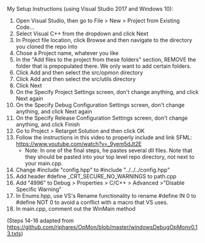 My Setup Instructions (using Visual Studio 2017 and Windows 10):

1. Open Visual Studio, then go to File > New > Project from Existing Code...
2. Select Visual C++ from the dropdown and click Next
3. In Project file location, click Browse and then navigate to the directory you cloned the repo into
4. Chose a Project name, whatever you like
5. In the "Add files to the project from these folders" section, REMOVE the folder that is prepopulated there.  We only want to add certain folders.
6. Click Add and then select the src/opmon directory 
7. Click Add and then select the src/utils directory
8. Click Next
9. On the Specify Project Settings screen, don't change anything, and click Next again
10. On the Specify Debug Configuration Settings screen, don't change anything, and click Next again
11. On the Specify Release Configuration Settings screen, don't change anything, and click Finish
12. Go to Project > Retarget Solution and then click OK
13. Follow the instructions in this video to properly include and link SFML: https://www.youtube.com/watch?v=_9yem5dJt2E
	* Note: In one of the final steps, he pastes several dll files.  Note that they should be pasted into your top level repo directory, not next to your main.cpp.
14. Change #include "config.hpp" to #include "../../../config.hpp"
15. Add header #define  _CRT_SECURE_NO_WARNINGS to path.cpp
16. Add "4996" to Debug > Properties > C/C++ > Advanced >"Disable Specific Warning"
17. In Enums.hpp, use VS's Rename functionality to rename #define IN 0 to #define NOT 0 to avoid a conflict with a macro that VS uses.
18. In main.cpp, comment out the WinMain method

(Steps 14-16 adapted from https://github.com/rjphares/OpMon/blob/master/windowsDebugOpMonv0.13.txts)